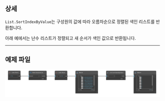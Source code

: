 ## 상세
`List.SortIndexByValue`는 구성원의 값에 따라 오름차순으로 정렬된 색인 리스트를 반환합니다.

아래 예에서는 난수 리스트가 정렬되고 새 순서가 색인 값으로 반환됩니다.
___
## 예제 파일

![List.SortIndexByValue](./DSCore.List.SortIndexByValue_img.jpg)
